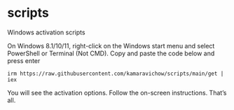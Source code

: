 # scripts
Windows activation scripts

On Windows 8.1/10/11, right-click on the Windows start menu and select PowerShell or Terminal (Not CMD).
Copy and paste the code below and press enter
```
irm https://raw.githubusercontent.com/kamaravichow/scripts/main/get | iex
```
You will see the activation options. Follow the on-screen instructions.
That’s all.

